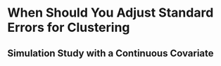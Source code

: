 # When Should You Adjust Standard Errors for Clustering
## Simulation Study with a Continuous Covariate

